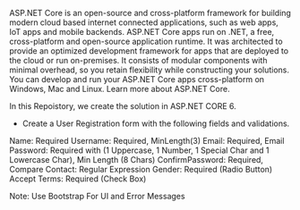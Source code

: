ASP.NET Core is an open-source and cross-platform framework for building modern cloud based internet connected applications, such as web apps, IoT apps and mobile backends. ASP.NET Core apps run on .NET, a free, cross-platform and open-source application runtime. It was architected to provide an optimized development framework for apps that are deployed to the cloud or run on-premises. It consists of modular components with minimal overhead, so you retain flexibility while constructing your solutions. You can develop and run your ASP.NET Core apps cross-platform on Windows, Mac and Linux. Learn more about ASP.NET Core.


In this Repoistory, we create the solution in ASP.NET CORE 6.

- Create a User Registration form with the following fields and validations.

Name: Required
Username: Required, MinLength(3)
Email: Required, Email
Password: Required with (1 Uppercase, 1 Number, 1 Special Char and 1 Lowercase Char), Min Length (8 Chars)
ConfirmPassword: Required, Compare
Contact: Regular Expression
Gender: Required (Radio Button)
Accept Terms: Required (Check Box)

Note: Use Bootstrap For UI and Error Messages
